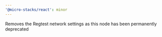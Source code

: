```yaml
---
'@micro-stacks/react': minor
---
```


Removes the Regtest network settings as this node has been permanently deprecated
